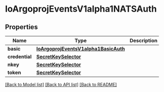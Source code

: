# IoArgoprojEventsV1alpha1NATSAuth

## Properties
Name | Type | Description | Notes
------------ | ------------- | ------------- | -------------
**basic** | [**IoArgoprojEventsV1alpha1BasicAuth**](IoArgoprojEventsV1alpha1BasicAuth.md) |  | [optional] 
**credential** | [**SecretKeySelector**](SecretKeySelector.md) |  | [optional] 
**nkey** | [**SecretKeySelector**](SecretKeySelector.md) |  | [optional] 
**token** | [**SecretKeySelector**](SecretKeySelector.md) |  | [optional] 

[[Back to Model list]](../README.md#documentation-for-models) [[Back to API list]](../README.md#documentation-for-api-endpoints) [[Back to README]](../README.md)


